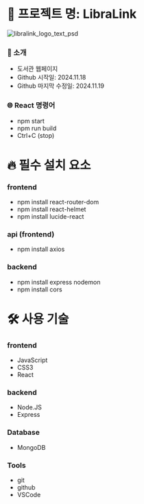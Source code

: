 # 🏫 프로젝트 명: LibraLink

![libralink_logo_text_psd](https://github.com/user-attachments/assets/45a262fa-c0fe-4ffb-8049-2714c8823bf6)
### 🙌 소개
- 도서관 웹페이지
- Github 시작일: 2024.11.18
- Github 마지막 수정일: 2024.11.19
### 🌐 React 명령어
- npm start
- npm run build
- Ctrl+C (stop)


# 🔥 필수 설치 요소
### frontend
- npm install react-router-dom
- npm install react-helmet
- npm install lucide-react
### api (frontend)
- npm install axios

### backend
- npm install express nodemon
- npm install cors


# 🛠 사용 기술
### frontend
- JavaScript
- CSS3
- React
### backend
- Node.JS
- Express
### Database
- MongoDB
### Tools
- git
- github
- VSCode
